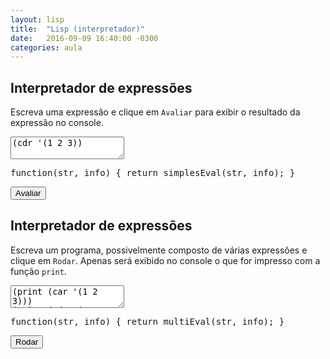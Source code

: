 ```yaml
---
layout: lisp
title:  "Lisp (interpretador)"
date:   2016-09-09 16:40:00 -0300
categories: aula
---
```


<script type="text/javascript">
    window.apostila = "lisp";
    simplesEval = simplesEvalLisp;
    multiEval = multiEvalLisp;
    window.codeMirrorLanguage = "commonlisp";
</script>

## Interpretador de expressões

Escreva uma expressão e clique em `Avaliar` para exibir o resultado da expressão no console.

<div class="lesson">
<textarea class="code">
(cdr '(1 2 3))</textarea>
<div class="output"></div>
<div class="output"></div>
<pre class="verifier">function(str, info) { return simplesEval(str, info); }</pre>
<button class="go">Avaliar</button>
</div>

## Interpretador de expressões

Escreva um programa, possivelmente composto de várias expressões e clique em `Rodar`. Apenas será exibido no console o que for impresso com a função `print`.

<div class="lesson">
<textarea class="code">
(print (car '(1 2 3)))
(print (cdr '(1 2 3)))




</textarea>
<div class="output"></div>
<div class="output"></div>
<pre class="verifier">function(str, info) { return multiEval(str, info); }</pre>
<button class="go">Rodar</button>
</div>

